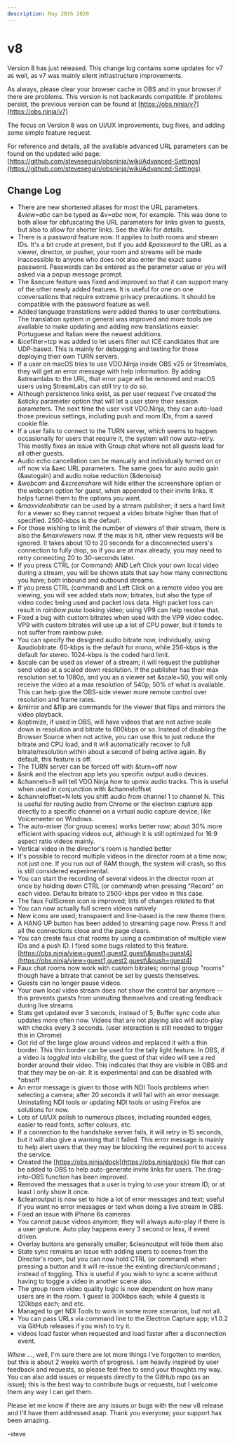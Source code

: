 ```yaml
---
description: May 28th 2020
---
```


# v8

Version 8 has just released. This change log contains some updates for v7 as well, as v7 was mainly silent infrastructure improvements.

As always, please clear your browser cache in OBS and in your browser if there are problems. This version is not backwards compatible. If problems persist, the previous version can be found at [https://obs.ninja/v7](https://obs.ninja/v7)

The focus on Version 8 was on UI/UX improvements, bug fixes, and adding some simple feature request.

For reference and details, all the available advanced URL parameters can be found on the updated wiki page: [https://github.com/steveseguin/obsninja/wiki/Advanced-Settings](https://github.com/steveseguin/obsninja/wiki/Advanced-Settings)

## Change Log

* There are new shortened aliases for most the URL parameters. _\&view=abc_ can be typed as _\&v=abc_ now, for example. This was done to both allow for obfuscating the URL parameters for links given to guests, but also to allow for shorter links. See the Wiki for details.
* There is a password feature now. It applies to both rooms and stream IDs. It's a bit crude at present, but if you add _\&password_ to the URL as a viewer, director, or pusher, your room and streams will be made inaccessible to anyone who does not also enter the exact same password. Passwords can be entered as the parameter value or you will asked via a popup message prompt.
* The \&secure feature was fixed and improved so that it can support many of the other newly added features. It is useful for one on one conversations that require extreme privacy precautions. It should be compatible with the password feature as well.
* Added language translations were added thanks to user contributions. The translation system in general was improved and more tools are available to make updating and adding new translations easier. Portuguese and Italian were the newest additions.
* \&icefilter=tcp was added to let users filter out ICE candidates that are UDP-based. This is mainly for debugging and testing for those deploying their own TURN servers.
* If a user on macOS tries to use VDO.Ninja inside OBS v25 or Streamlabs, they will get an error message with help information. By adding \&streamlabs to the URL, that error page will be removed and macOS users using StreamLabs can still try to do so.
* Although persistence links exist, as per user request I've created the \&sticky parameter option that will let a user store their session parameters. The next time the user visit VDO.Ninja, they can auto-load those previous settings, including push and room IDs, from a saved cookie file.
* If a user fails to connect to the TURN server, which seems to happen occasionally for users that require it, the system will now auto-retry. This mostly fixes an issue with Group chat where not all guests load for all other guests.
* Audio echo cancellation can be manually and individually turned on or off now via \&aec URL parameters. The same goes for auto audio gain (\&autogain) and audio noise reduction (\&denoise)
* _\&webcam_ and _\&screenshare_ will hide either the screenshare option or the webcam option for guest, when appended to their invite links. It helps funnel them to the options you want.
* &_maxvideobitrate_ can be used by a stream publisher; it sets a hard limit for a viewer so they cannot request a video bitrate higher than that of specified. 2500-kbps is the default.
* For those wishing to limit the number of viewers of their stream, there is also the &_maxviewers_ now. If the max is hit, other view requests will be ignored. It takes about 10 to 20 seconds for a disconnected users's connection to fully drop, so if you are at max already, you may need to retry connecting 20 to 30-seconds later.
* If you press CTRL (or Command) AND Left Click your own local video during a stream, you will be shown stats that say how many connections you have; both inbound and outbound streams.
* If you press CTRL (command) and Left Click on a remote video you are viewing, you will see added stats now; bitrates, but also the type of video codec being used and packet loss data. High packet loss can result in _rainbow puke_ looking video; using VP9 can help resolve that.
* Fixed a bug with custom bitrates when used with the VP9 video codec. VP9 with custom bitrates will use up a lot of CPU power, but it tends to not suffer from rainbow puke.
* You can specify the designed audio bitrate now, individually, using \&audiobitrate. 60-kbps is the default for mono, while 256-kbps is the default for stereo. 1024-kbps is the coded hard limit.
* \&scale can be used as viewer of a stream; it will request the publisher send video at a scaled down resolution. If the publisher has their max resolution set to 1080p, and you as a viewer set \&scale=50, you will only receive the video at a max resolution of 540p; 50% of what is available. This can help give the OBS-side viewer more remote control over resolution and frame rates.
* \&mirror and \&flip are commands for the viewer that flips and mirrors the video playback.
* \&optimize, if used in OBS, will have videos that are not active scale down in resolution and bitrate to 600kbps or so. Instead of disabling the Browser Source when not active, you can use this to just reduce the bitrate and CPU load, and it will automatically recover to full bitrate/resolution within about a second of being active again. By default, this feature is off.
* The TURN server can be forced off with \&turn=off now
* \&sink and the electron app lets you specific output audio devices.
* \&channels=8 will tell VDO.Ninja how to upmix audio tracks. This is useful when used in conjunction with \&channeloffset
* \&channeloffset=N lets you shift audio from channel 1 to channel N. This is useful for routing audio from Chrome or the electron capture app directly to a specific channel on a virtual audio capture device, like Voicemeeter on Windows.
* The auto-mixer (for group scenes) works better now; about 30% more efficient with spacing videos out, although it is still optimized for 16:9 aspect ratio videos mainly.
* Vertical video in the director's room is handled better
* It's possible to record multiple videos in the director room at a time now; not just one. If you run out of RAM though, the system will crash, so this is still considered experimental.
* You can start the recording of several videos in the director room at once by holding down CTRL (or command) when pressing "Record" on each video. Defaults bitrate to 2500-kbps per video in this case.
* The faux FullScreen icon is improved; lots of changes related to that
* You can now actually full screen videos natively
* New icons are used; transparent and line-based is the new theme there.
* A HANG UP button has been added to streaming page now. Press it and all the connections close and the page clears.
* You can create faux chat rooms by using a combination of multiple view IDs and a push ID. I fixed some bugs related to this feature. [https://obs.ninja/view=guest1,guest2,guest\&push=guest4](https://obs.ninja/view=guest1,guest2,guest\&push=guest4)
* Faux chat rooms now work with custom bitrates; normal group "rooms" though have a bitrate that cannot be set by guests themselves.
* Guests can no longer pause videos.
* Your own local video stream does not show the control bar anymore -- this prevents guests from unmuting themselves and creating feedback during live streams
* Stats get updated ever 3 seconds, instead of 5; Buffer sync code also updates more often now. Videos that are not playing also will auto-play with checks every 3 seconds. (user interaction is still needed to trigger this in Chrome)
* Got rid of the large glow around videos and replaced it with a thin border. This thin border can be used for the tally light feature. In OBS, if a video is _toggled_ into visibility, the guest of that video will see a red border around their video. This indicates that they are visible in OBS and that they may be on-air. It is experimental and can be disabled with \*obsoff
* An error message is given to those with NDI Tools problems when selecting a camera; after 20 seconds it will fail with an error message. Uninstalling NDI tools or updating NDI tools or using Firefox are solutions for now.
* Lots of UI/UX polish to numerous places, including rounded edges, easier to read fonts, softer colours, etc.
* If a connection to the handshake server fails, it will retry in 15 seconds, but it will also give a warning that it failed. This error message is mainly to help alert users that they may be blocking the required port to access the service.
* Created the [https://obs.ninja/dock](https://obs.ninja/dock) file that can be added to OBS to help auto-generate invite links for users. The drag-into-OBS function has been improved.
* Removed the messages that a user is trying to use your stream ID; or at least I only show it once.
* \&cleanoutput is now set to hide a lot of error messages and text; useful if you want no error messages or text when doing a live stream in OBS.
* Fixed an issue with iPhone 6s cameras
* You cannot pause videos anymore; they will always auto-play if there is a user gesture. Auto play happens every 3 second or less, if event driven.
* Overlay buttons are generally smaller; \&cleanoutput will hide them also
* State sync remains an issue with adding users to scenes from the Director's room, but you can now hold CTRL (or command) when pressing a button and it will re-issue the existing direction/command ; instead of toggling. This is useful if you wish to sync a scene without having to toggle a video in another scene also.
* The group room video quality logic is now dependent on how many users are in the room. 1 guest is 300kbps each; while 4 guests is 120kbps each; and etc.
* Managed to get NDI Tools to work in some more scenarios, but not all.
* You can pass URLs via command line to the Electron Capture app; v1.0.2 via GitHub releases if you wish to try it.
* videos load faster when requested and load faster after a disconnection event.

_Whew_ ..., well, I'm sure there are lot more things I've forgotten to mention, but this is about 2 weeks worth of progress. I am heavily inspired by user feedback and requests, so please feel free to send your thoughts my way. You can also add issues or requests directly to the GitHub repo (as an issue); this is the best way to contribute bugs or requests, but I welcome them any way I can get them.

Please let me know if there are any issues or bugs with the new v8 release and I'll have them addressed asap. Thank you everyone; your support has been amazing.

\-steve
